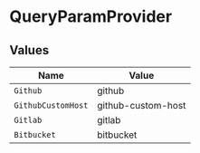 # QueryParamProvider


## Values

| Name               | Value              |
| ------------------ | ------------------ |
| `Github`           | github             |
| `GithubCustomHost` | github-custom-host |
| `Gitlab`           | gitlab             |
| `Bitbucket`        | bitbucket          |